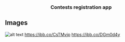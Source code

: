 <div id="top"></div>


<h3 align="center">Contests registration app</h3>
</div>




<!-- ABOUT THE PROJECT -->
## Images

![alt text](https://ibb.co/Qf1MGZS)
https://ibb.co/CsTMvjp
https://ibb.co/DGm0d4y

